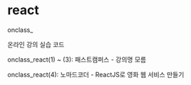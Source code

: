 # react

onclass_

온라인 강의 실습 코드

onclass_react(1) ~ (3): 패스트캠퍼스 - 강의명 모름

onclass_react(4): 노마드코더 - ReactJS로 영화 웹 서비스 만들기
